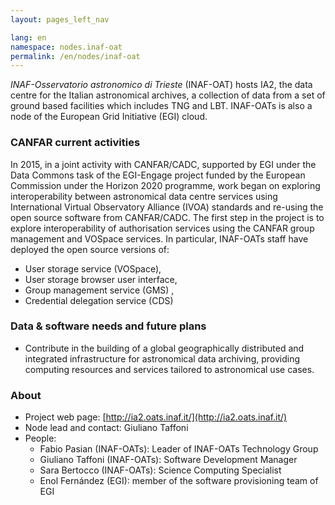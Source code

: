 ```yaml
---
layout: pages_left_nav

lang: en
namespace: nodes.inaf-oat
permalink: /en/nodes/inaf-oat
---
```


<!-- Content start -->

_INAF-Osservatorio astronomico di Trieste_ (INAF-OAT) hosts IA2, the data centre for the Italian astronomical archives, a collection of data from a set of ground based facilities which includes TNG and LBT. INAF-OATs is also a node of the European Grid Initiative (EGI) cloud.

### CANFAR current activities
In 2015, in a joint activity with CANFAR/CADC, supported by EGI under the Data Commons task of the EGI-Engage project funded by the European Commission under the Horizon 2020 programme, work began on exploring interoperability between astronomical data centre services using International Virtual Observatory Alliance (IVOA) standards and re-using the open source software from CANFAR/CADC. The first step in the project is to explore interoperability of authorisation services using the CANFAR group management and VOSpace services. In particular, INAF-OATs staff have deployed the open source versions of:

* User storage service (VOSpace), 
* User storage browser user interface,
* Group management service (GMS) ,
* Credential delegation service (CDS)

### Data & software needs and future plans

* Contribute in the building of a global geographically distributed and integrated infrastructure for astronomical data archiving, providing computing resources and services tailored to astronomical use cases.

### About

* Project web page: [http://ia2.oats.inaf.it/](http://ia2.oats.inaf.it/)
* Node lead and contact: Giuliano Taffoni
* People:
  * Fabio Pasian (INAF-OATs): Leader of INAF-OATs Technology Group
  * Giuliano Taffoni (INAF-OATs): Software Development Manager
  * Sara Bertocco (INAF-OATs): Science Computing Specialist
  * Enol Fernández (EGI): member of the software provisioning team of EGI




<!-- Content end -->
